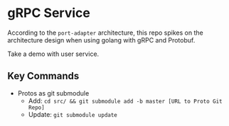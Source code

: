 # gRPC Service

According to the `port-adapter` architecture, this repo spikes on the architecture design when using golang with gRPC and Protobuf.

Take a demo with user service.

## Key Commands
- Protos as git submodule
    - Add: `cd src/ && git submodule add -b master [URL to Proto Git Repo]`
    - Update: `git submodule update`
